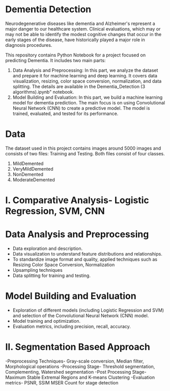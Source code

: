 # Dementia Detection

Neurodegenerative diseases like dementia and Alzheimer's represent a major danger to our healthcare system. Clinical evaluations, which may or may not be able to identify the modest cognitive changes that occur in the early stages of the disease, have historically played a major role in diagnosis procedures.

This repository contains Python Notebook for a project focused on predicting Dementia. It includes two main parts:

1.	Data Analysis and Preprocessing: In this part, we analyze the dataset and prepare it for machine learning and deep learning. It covers data visualization, resizing, color space conversion, normalization, and data splitting. The details are available in the Dementia_Detection (3 algorithms).ipynb" notebook.
2.	Model Building and Evaluation: In this part, we build a machine learning model for dementia prediction. The main focus is on using Convolutional Neural Network (CNN) to create a predictive model. The model is trained, evaluated, and tested for its performance.


# Data
The dataset used in this project contains images around 5000 images and consists of two files: Training and Testing. Both files consist of four classes.
1. MildDemented
2. VeryMildDemented
3. NonDemented
4. ModerateDemented

# I. Comparative Analysis- Logistic Regression, SVM, CNN
# Data Analysis and Preprocessing
- Data exploration and description.
- Data visualization to understand feature distributions and relationships.
- To standardize image format and quality, applied techniques such as Resizing Color Space Conversion, Normalization
- Upsampling techniques
- Data splitting for training and testing.


# Model Building and Evaluation
- Exploration of different models (including Logistic Regression and SVM) and selection of the Convolutional Neural Network (CNN) model.
- Model training and optimization.
- Evaluation metrics, including precision, recall, accuracy.

# II. Segmentation Based Approach
-Preprocessing Techniques- Gray-scale conversion, Median filter, Morphological operations
-Processing Stage- Threshold segmentation, Complementing, Watershed segmentation
-Post Processing Stage- Maximum Stable Extremal Regions and K-means Clustering
-Evaluation metrics- PSNR, SSIM MSER Count for stage detection
